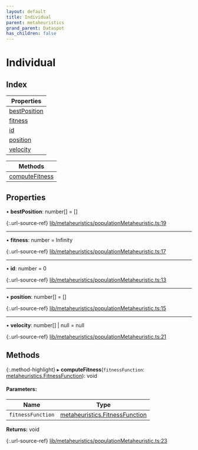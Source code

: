```yaml
---
layout: default
title: Individual
parent: metaheuristics
grand_parent: Dataspot
has_children: false
---
```


# Individual

## Index

| Properties |
|-----------|
| [bestPosition](#bestposition) |
| [fitness](#fitness) |
| [id](#id) |
| [position](#position) |
| [velocity](#velocity) |

| Methods |
|-----------|
| [computeFitness](#computefitness) |

## Properties

•  **bestPosition**: number[] = []

{:.url-source-ref}
[lib/metaheuristics/populationMetaheuristic.ts:19](https://github.com/ascentcore/dataspot/blob/12500c0/lib/metaheuristics/populationMetaheuristic.ts#L19)

___

•  **fitness**: number = Infinity

{:.url-source-ref}
[lib/metaheuristics/populationMetaheuristic.ts:17](https://github.com/ascentcore/dataspot/blob/12500c0/lib/metaheuristics/populationMetaheuristic.ts#L17)

___

•  **id**: number = 0

{:.url-source-ref}
[lib/metaheuristics/populationMetaheuristic.ts:13](https://github.com/ascentcore/dataspot/blob/12500c0/lib/metaheuristics/populationMetaheuristic.ts#L13)

___

•  **position**: number[] = []

{:.url-source-ref}
[lib/metaheuristics/populationMetaheuristic.ts:15](https://github.com/ascentcore/dataspot/blob/12500c0/lib/metaheuristics/populationMetaheuristic.ts#L15)

___

•  **velocity**: number[] \| null = null

{:.url-source-ref}
[lib/metaheuristics/populationMetaheuristic.ts:21](https://github.com/ascentcore/dataspot/blob/12500c0/lib/metaheuristics/populationMetaheuristic.ts#L21)

## Methods

{:.method-highlight}
▸ **computeFitness**(`fitnessFunction`: [metaheuristics.FitnessFunction](../metaheuristics_fitnessfunction)): void

#### Parameters:

Name | Type |
------ | ------ |
`fitnessFunction` | [metaheuristics.FitnessFunction](../metaheuristics_fitnessfunction) |

**Returns:** void

{:.url-source-ref}
[lib/metaheuristics/populationMetaheuristic.ts:23](https://github.com/ascentcore/dataspot/blob/12500c0/lib/metaheuristics/populationMetaheuristic.ts#L23)
